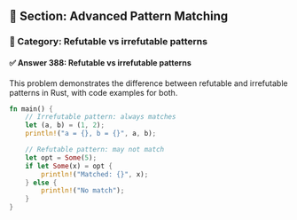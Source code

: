## 📘 Section: Advanced Pattern Matching
### 🔹 Category: Refutable vs irrefutable patterns
#### ✅ Answer 388: Refutable vs irrefutable patterns

This problem demonstrates the difference between refutable and irrefutable patterns in Rust, with code examples for both.

```rust
fn main() {
    // Irrefutable pattern: always matches
    let (a, b) = (1, 2);
    println!("a = {}, b = {}", a, b);

    // Refutable pattern: may not match
    let opt = Some(5);
    if let Some(x) = opt {
        println!("Matched: {}", x);
    } else {
        println!("No match");
    }
}
```
